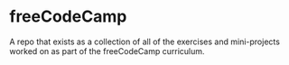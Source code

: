 # freeCodeCamp
A repo that exists as a collection of all of the exercises and mini-projects worked on as part of the freeCodeCamp curriculum.
